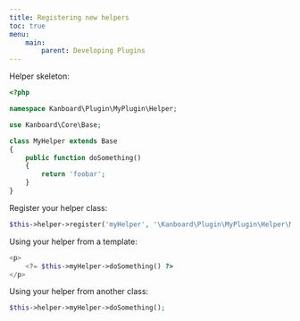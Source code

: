 ```yaml
---
title: Registering new helpers
toc: true
menu:
    main:
        parent: Developing Plugins
---
```


Helper skeleton:

```php
<?php

namespace Kanboard\Plugin\MyPlugin\Helper;

use Kanboard\Core\Base;

class MyHelper extends Base
{
    public function doSomething()
    {
        return 'foobar';
    }
}
```

Register your helper class:

```php
$this->helper->register('myHelper', '\Kanboard\Plugin\MyPlugin\Helper\MyHelper');
```

Using your helper from a template:

```php
<p>
    <?= $this->myHelper->doSomething() ?>
</p>
```

Using your helper from another class:

```php
$this->helper->myHelper->doSomething();
```
